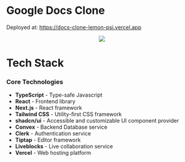 # Google Docs Clone
Deployed at: https://docs-clone-lemon-psi.vercel.app
<p align="center">
  <img src="https://i.postimg.cc/Kcfh40Hm/Screenshot-2025-02-22-163501.jpg">
</p>

# Tech Stack

### Core Technologies
- **TypeScript** - Type-safe Javascript
- **React** - Frontend library
- **Next.js** - React framework
- **Tailwind CSS** - Utility-first CSS framework
- **shadcn/ui** - Accessible and customizable UI component provider
- **Convex** - Backend Database service
- **Clerk** - Authentication service
- **Tiptap** - Editor framework
- **Liveblocks** - Live collaboration service
- **Vercel** - Web hosting platform
